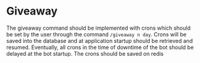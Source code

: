 # Giveaway
The giveaway command should be implemented with crons which should be set by the user through the command
`/giveaway n day`. 
Crons will be saved into the database and at application startup should be retrieved
and resumed. 
Eventually, all crons in the time of downtime of the bot should be delayed at the bot startup.
The crons should be saved on redis
